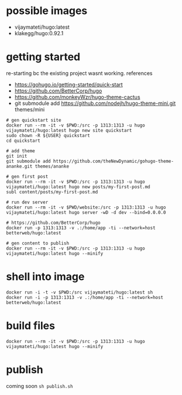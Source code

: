 
# possible images
- vijaymateti/hugo:latest
- klakegg/hugo:0.92.1

# getting started

re-starting bc the existing project wasnt working.
references
- https://gohugo.io/getting-started/quick-start
- https://github.com/BetterCorp/hugo
- https://github.com/monkeyWzr/hugo-theme-cactus
- git submodule add https://github.com/nodejh/hugo-theme-mini.git themes/mini



```
# gen quickstart site
docker run --rm -it -v $PWD:/src -p 1313:1313 -u hugo vijaymateti/hugo:latest hugo new site quickstart
sudo chown -R ${USER} quickstart
cd quickstart

# add theme
git init
git submodule add https://github.com/theNewDynamic/gohugo-theme-ananke.git themes/ananke

# gen first post
docker run --rm -it -v $PWD:/src -p 1313:1313 -u hugo vijaymateti/hugo:latest hugo new posts/my-first-post.md
subl content/posts/my-first-post.md

# run dev server
docker run --rm -it -v $PWD/website:/src -p 1313:1313 -u hugo vijaymateti/hugo:latest hugo server -wD -d dev --bind=0.0.0.0

# https://github.com/BetterCorp/hugo
docker run -p 1313:1313 -v .:/home/app -ti --network=host betterweb/hugo:latest

# gen content to publish
docker run --rm -it -v $PWD:/src -p 1313:1313 -u hugo vijaymateti/hugo:latest hugo --minify

```


# shell into image

```
docker run -i -t -v $PWD:/src vijaymateti/hugo:latest sh
docker run -i -p 1313:1313 -v .:/home/app -ti --network=host betterweb/hugo:latest
```

# build files
`docker run --rm -it -v $PWD:/src -p 1313:1313 -u hugo vijaymateti/hugo:latest hugo --minify`


# publish
coming soon
`sh publish.sh`

